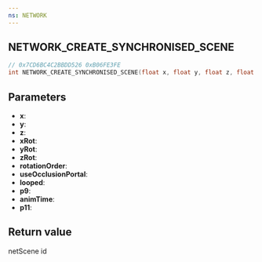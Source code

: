 ```yaml
---
ns: NETWORK
---
```

## NETWORK_CREATE_SYNCHRONISED_SCENE

```c
// 0x7CD6BC4C2BBDD526 0xB06FE3FE
int NETWORK_CREATE_SYNCHRONISED_SCENE(float x, float y, float z, float xRot, float yRot, float zRot, int rotationOrder, BOOL useOcclusionPortal, BOOL looped, float p9, float animTime, float p11);
```

## Parameters
* **x**: 
* **y**: 
* **z**: 
* **xRot**: 
* **yRot**: 
* **zRot**: 
* **rotationOrder**: 
* **useOcclusionPortal**: 
* **looped**: 
* **p9**: 
* **animTime**: 
* **p11**: 

## Return value
netScene id
